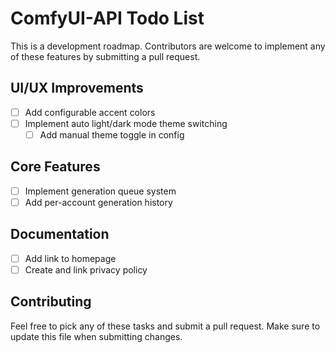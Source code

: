 # ComfyUI-API Todo List

This is a development roadmap. Contributors are welcome to implement any of these features by submitting a pull request.

## UI/UX Improvements
- [ ] Add configurable accent colors
- [ ] Implement auto light/dark mode theme switching
  - [ ] Add manual theme toggle in config

## Core Features
- [ ] Implement generation queue system
- [ ] Add per-account generation history

## Documentation
- [ ] Add link to homepage
- [ ] Create and link privacy policy

## Contributing
Feel free to pick any of these tasks and submit a pull request. Make sure to update this file when submitting changes.
